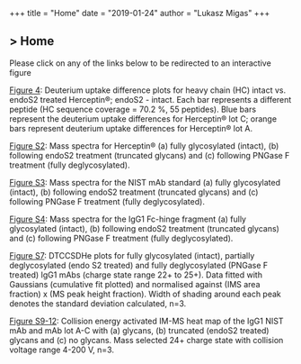 +++
title = "Home"
date = "2019-01-24"
author = "Lukasz Migas"
+++
<h2>> Home<span class="logo__cursor" style="width: 3px; height: 1.625rem;"></span></h2>

Please click on any of the links below to be redirected to an interactive figure

[Figure 4](https://upton-herceptin-2019.netlify.com/assets/figure_4.html): Deuterium uptake difference plots for heavy chain (HC) intact vs. endoS2 treated Herceptin®; endoS2 - intact. Each bar represents a different peptide (HC sequence coverage = 70.2 %, 55 peptides). Blue bars represent the deuterium uptake differences for Herceptin® lot C; orange bars represent deuterium uptake differences for Herceptin® lot A.

[Figure S2](https://upton-herceptin-2019.netlify.com/assets/figure_s2.html): Mass spectra for Herceptin® (a) fully glycosylated (intact), (b) following endoS2 treatment (truncated glycans) and (c) following PNGase F treatment (fully deglycosylated).

[Figure S3](https://upton-herceptin-2019.netlify.com/assets/figure_s3.html): Mass spectra for the NIST mAb standard (a) fully glycosylated (intact), (b) following endoS2 treatment (truncated glycans) and (c) following PNGase F treatment (fully deglycosylated).

[Figure S4](https://upton-herceptin-2019.netlify.com/assets/figure_s4.html): Mass spectra for the IgG1 Fc-hinge fragment (a) fully glycosylated (intact), (b) following endoS2 treatment (truncated glycans) and (c) following PNGase F treatment (fully deglycosylated).

[Figure S7](https://upton-herceptin-2019.netlify.com/assets/figure_s7.html): DTCCSDHe plots for fully glycosylated (intact), partially deglycosylated (endo S2 treated) and fully deglycosylated (PNGase F treated) IgG1 mAbs (charge state range 22+ to 25+). Data fitted with Gaussians (cumulative fit plotted) and normalised against (IMS area fraction) x (MS peak height fraction). Width of shading around each peak denotes the standard deviation calculated, n=3.

[Figure S9-12](https://upton-herceptin-2019.netlify.com/assets/figure_s9-12.html): Collision energy activated IM-MS heat map of the IgG1 NIST mAb and mAb lot A-C with (a) glycans, (b) truncated (endoS2 treated) glycans and (c) no glycans. Mass selected 24+ charge state with collision voltage range 4-200 V, n=3.
